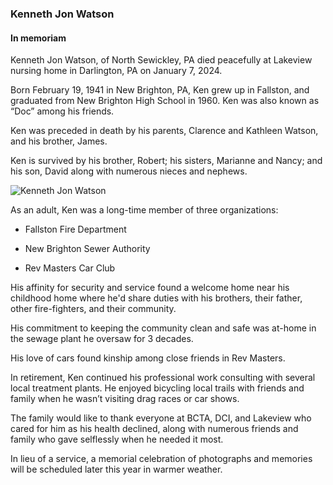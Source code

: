 ### Kenneth Jon Watson 

#### In memoriam

Kenneth Jon Watson, of North Sewickley, PA  died peacefully at Lakeview nursing home in Darlington, PA on January 7, 2024.

Born February 19, 1941 in New Brighton, PA, Ken grew up in Fallston, and graduated from New Brighton High School in 1960. Ken was also known as “Doc” among his friends.

Ken was preceded in death by his parents, Clarence and Kathleen Watson, and his brother, James.

Ken is survived by his brother, Robert; his sisters, Marianne and Nancy; and his son, David along with numerous nieces and nephews.

![Kenneth Jon Watson](/images/kenneth_jon_watson.jpg)

As an adult, Ken was a long-time member of three organizations:

* Fallston Fire Department

* New Brighton Sewer Authority 

* Rev Masters Car Club

His affinity for security and service found a welcome home near his childhood home where he'd share duties with his brothers, their father, other fire-fighters, and their community. 

His commitment to keeping the community clean and safe was at-home in the sewage plant he oversaw for 3 decades.

His love of cars found kinship among close friends in Rev Masters.

In retirement, Ken continued his professional work consulting with several local treatment plants. He enjoyed bicycling local trails with friends and family when he wasn’t visiting drag races or car shows.

The family would like to thank everyone at BCTA, DCI, and Lakeview who cared for him as his health declined, along with numerous friends and family who gave selflessly when he needed it most.

In lieu of a service, a memorial celebration of photographs and memories will be scheduled later this year in warmer weather.

